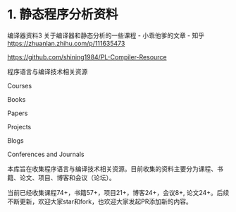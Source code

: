 # 1. 静态程序分析资料

编译器资料3  关于编译器和静态分析的一些课程 - 小乖他爹的文章 - 知乎
https://zhuanlan.zhihu.com/p/111635473


https://github.com/shining1984/PL-Compiler-Resource



程序语言与编译技术相关资源

Courses

Books

Papers

Projects

Blogs

Conferences and Journals

本库旨在收集程序语言与编译技术相关资源。目前收集的资料主要分为课程、书籍、论文、项目、博客和会议（论坛）。

当前已经收集课程74+，书籍57+，项目21+，博客24+，会议8+, 论文24+。后续不断更新，欢迎大家star和fork，也欢迎大家发起PR添加新的内容。


























